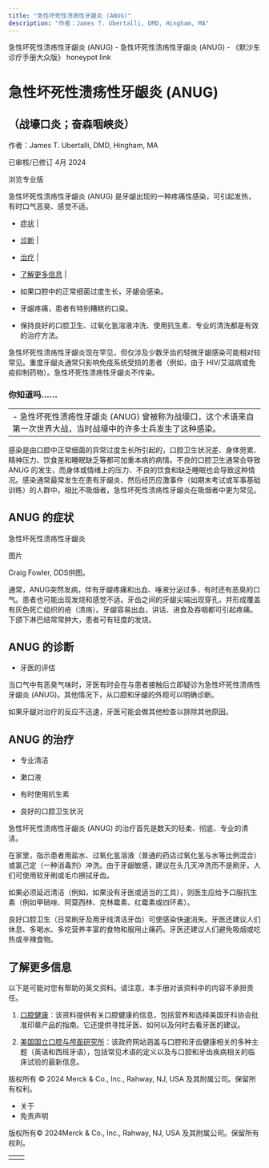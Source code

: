 ```yaml
---
title: "急性坏死性溃疡性牙龈炎 (ANUG)"
description: "作者：James T. Ubertalli, DMD, Hingham, MA"
---
```


﻿急性坏死性溃疡性牙龈炎 (ANUG) - 急性坏死性溃疡性牙龈炎 (ANUG) - 《默沙东诊疗手册大众版》 honeypot link

# 急性坏死性溃疡性牙龈炎 (ANUG)

## （战壕口炎；奋森咽峡炎）

作者：James T. Ubertalli, DMD, Hingham, MA

已审核/已修订 4月 2024

浏览专业版

急性坏死性溃疡性牙龈炎 (ANUG) 是牙龈出现的一种疼痛性感染，可引起发热，有时口气恶臭、感觉不适。

- [症状](#症状_v27717254_zh) \|
- [诊断](#诊断_v751471_zh) \|
- [治疗](#治疗_v27717262_zh) \|
- [了解更多信息](#了解更多信息_v27717281_zh) \|

- 如果口腔中的正常细菌过度生长，牙龈会感染。

- 牙龈疼痛，患者有特别糟糕的口臭。

- 保持良好的口腔卫生、过氧化氢溶液冲洗、使用抗生素、专业的清洗都是有效的治疗方法。


急性坏死性溃疡性牙龈炎现在罕见，但仅涉及少数牙齿的轻微牙龈感染可能相对较常见。重度牙龈炎通常只影响免疫系统受损的患者（例如，由于 HIV/艾滋病或免疫抑制药物）。急性坏死性溃疡性牙龈炎不传染。

### 你知道吗……

|     |
| --- |
| - 急性坏死性溃疡性牙龈炎 (ANUG) 曾被称为战壕口，这个术语来自第一次世界大战，当时战壕中的许多士兵发生了这种感染。 |

感染是由口腔中正常细菌的异常过度生长所引起的，口腔卫生状况差、身体劳累、精神压力、饮食差和睡眠缺乏等都可加重本病的病情。不良的口腔卫生通常会导致 ANUG 的发生，而身体或情绪上的压力、不良的饮食和缺乏睡眠也会导致这种情况。感染通常最常发生在患有牙龈炎、然后经历应激事件（如期末考试或军事基础训练）的人群中。相比不吸烟者，急性坏死性溃疡性牙龈炎在吸烟者中更为常见。

## ANUG 的症状

急性坏死性溃疡性牙龈炎



图片

Craig Fowler, DDS供图。

通常，ANUG突然发病，伴有牙龈疼痛和出血、唾液分泌过多，有时还有恶臭的口气。患者也可能出现发烧和感觉不适。牙齿之间的牙龈尖端出现穿孔，并形成覆盖有灰色死亡组织的疮（溃疡）。牙龈容易出血，讲话、进食及吞咽都可引起疼痛。下颌下淋巴结常常肿大，患者可有轻度的发烧。

## ANUG 的诊断

- 牙医的评估


当口气中有恶臭气味时，牙医有时会在与患者接触后立即疑诊为急性坏死性溃疡性牙龈炎 (ANUG)。其他情况下，从口腔和牙龈的外观可以明确诊断。

如果牙龈对治疗的反应不迅速，牙医可能会做其他检查以排除其他原因。

## ANUG 的治疗

- 专业清洁

- 漱口液

- 有时使用抗生素

- 良好的口腔卫生状况


急性坏死性溃疡性牙龈炎 (ANUG) 的治疗首先是数天的轻柔、彻底、专业的清洁。

在家里，指示患者用盐水、过氧化氢溶液（普通的药店过氧化氢与水等比例混合）或氯己定（一种消毒剂）冲洗。由于牙龈敏感，建议在头几天冲洗而不是刷牙。人们可使用软牙刷或毛巾擦拭牙齿。

如果必须延迟清洁（例如，如果没有牙医或适当的工具），则医生应给予口服抗生素（例如甲硝唑、阿莫西林、克林霉素、红霉素或四环素）。

良好口腔卫生（日常刷牙及用牙线清洁牙齿）可使感染快速消失。牙医还建议人们休息、多喝水、多吃营养丰富的食物和服用止痛药。牙医还建议人们避免吸烟或吃热或辛辣食物。

## 了解更多信息

以下是可能对您有帮助的英文资料。请注意，本手册对该资料中的内容不承担责任。

1. [口腔健康](http://www.mouthhealthy.org/en/)：该资料提供有关口腔健康的信息，包括营养和选择美国牙科协会批准印章产品的指南。它还提供寻找牙医、如何以及何时去看牙医的建议。

2. [美国国立口腔与颅面研究所](http://www.nidcr.nih.gov/oralhealth/)：该政府网站涵盖与口腔和牙齿健康相关的多种主题（英语和西班牙语），包括常见术语的定义以及与口腔和牙齿疾病相关的临床试验的最新信息。




版权所有 © 2024
Merck & Co., Inc., Rahway, NJ, USA 及其附属公司。保留所有权利。

- 关于
- 免责声明

版权所有© 2024Merck & Co., Inc., Rahway, NJ, USA 及其附属公司。保留所有权利。

|     |     |
| --- | --- |
|  |  |